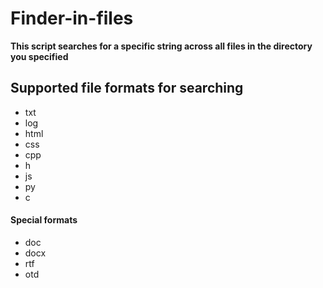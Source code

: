 # Finder-in-files
**This script searches for a specific string across all files in the directory you specified**
## Supported file formats for searching
- txt
- log
- html
- css
- cpp
- h
- js
- py
- c
#### Special formats
- doc
- docx
- rtf
- otd
